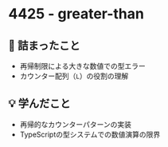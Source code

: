 # 4425 - greater-than

## 🤔 詰まったこと

- 再帰制限による大きな数値での型エラー
- カウンター配列（`L`）の役割の理解

## 💡 学んだこと

- 再帰的なカウンターパターンの実装
- TypeScriptの型システムでの数値演算の限界
